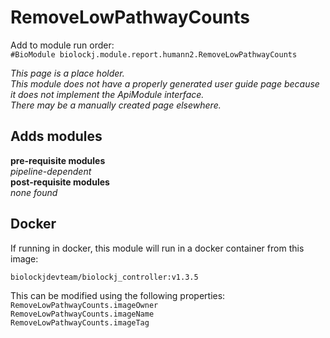 # RemoveLowPathwayCounts
Add to module run order:                    
`#BioModule biolockj.module.report.humann2.RemoveLowPathwayCounts`

*This page is a place holder.*                   
*This module does not have a properly generated user guide page because it does not implement the ApiModule interface.*                   
*There may be a manually created page elsewhere.*

## Adds modules 
**pre-requisite modules**                    
*pipeline-dependent*                   
**post-requisite modules**                    
*none found*                   

## Docker 
If running in docker, this module will run in a docker container from this image:<br>
```
biolockjdevteam/biolockj_controller:v1.3.5
```
This can be modified using the following properties:<br>
`RemoveLowPathwayCounts.imageOwner`<br>
`RemoveLowPathwayCounts.imageName`<br>
`RemoveLowPathwayCounts.imageTag`<br>

